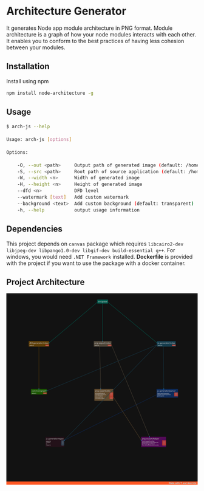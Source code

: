 # Architecture Generator
It generates Node app module architecture in PNG format. Module architecture is a graph of how your node modules interacts with each other. It enables you to conform to the best practices of having less cohesion between your modules.

## Installation
Install using npm 
```bash
npm install node-architecture -g
```

## Usage
```sh
$ arch-js --help

Usage: arch-js [options]

Options:

    -O, --out <path>     Output path of generated image (default: /home)
    -S, --src <path>     Root path of source application (default: /home)
    -W, --width <n>      Width of generated image
    -H, --height <n>     Height of generated image
    --dfd <n>            DFD level
    --watermark [text]   Add custom watermark
    --background <text>  Add custom background (default: transparent)
    -h, --help           output usage information
```

## Dependencies
This project depends on `canvas` package which requires `libcairo2-dev libjpeg-dev libpango1.0-dev libgif-dev build-essential g++`. For windows, you would need `.NET Framework` installed. **Dockerfile** is provided with the project if you want to use the package with a docker container.

## Project Architecture
![Project Architecture](https://raw.githubusercontent.com/riteshkukreja/arch-js/master/architecture.png)